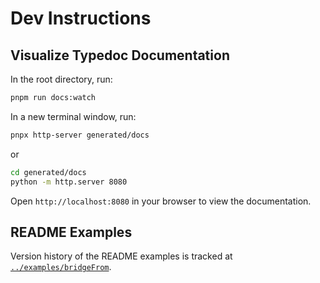 # Dev Instructions

## Visualize Typedoc Documentation

In the root directory, run:

```bash
pnpm run docs:watch
```

In a new terminal window, run:

```bash
pnpx http-server generated/docs
```

or

```bash
cd generated/docs
python -m http.server 8080
```

Open `http://localhost:8080` in your browser to view the documentation.

## README Examples

Version history of the README examples is tracked at [`../examples/bridgeFrom`](../examples/bridgeFrom).
